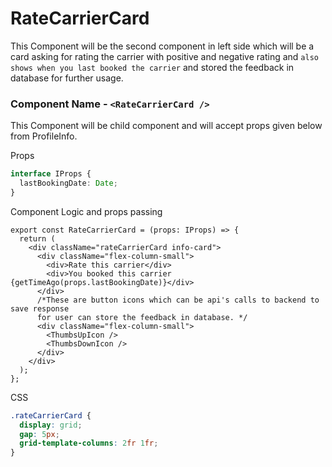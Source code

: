 # RateCarrierCard

This Component will be the second component in left side which will be a card asking for rating the carrier with positive and negative rating and `also shows when you last booked the carrier` and stored the feedback in database for further usage.

### Component Name - `<RateCarrierCard />`

This Component will be child component and will accept props given below from ProfileInfo.

Props

```ts
interface IProps {
  lastBookingDate: Date;
}
```

Component Logic and props passing

```tsx
export const RateCarrierCard = (props: IProps) => {
  return (
    <div className="rateCarrierCard info-card">
      <div className="flex-column-small">
        <div>Rate this carrier</div>
        <div>You booked this carrier {getTimeAgo(props.lastBookingDate)}</div>
      </div>
      /*These are button icons which can be api's calls to backend to save response
      for user can store the feedback in database. */
      <div className="flex-column-small">
        <ThumbsUpIcon />
        <ThumbsDownIcon />
      </div>
    </div>
  );
};
```

CSS

```css
.rateCarrierCard {
  display: grid;
  gap: 5px;
  grid-template-columns: 2fr 1fr;
}
```
